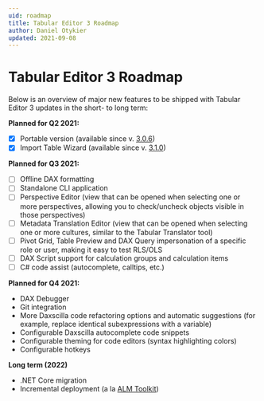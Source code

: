 ```yaml
---
uid: roadmap
title: Tabular Editor 3 Roadmap
author: Daniel Otykier
updated: 2021-09-08
---
```

# Tabular Editor 3 Roadmap

Below is an overview of major new features to be shipped with Tabular Editor 3 updates in the short- to long term:

**Planned for Q2 2021:**
- &#9746; Portable version (available since v. [3.0.6](release-notes/3_0_6.md))
- &#9746; Import Table Wizard (available since v. [3.1.0](release-notes/3_1_0.md))

**Planned for Q3 2021:**
- &#9744; Offline DAX formatting
- &#9744; Standalone CLI application
- &#9744; Perspective Editor (view that can be opened when selecting one or more perspectives, allowing you to check/uncheck objects visible in those perspectives)
- &#9744; Metadata Translation Editor (view that can be opened when selecting one or more cultures, similar to the Tabular Translator tool)
- &#9744; Pivot Grid, Table Preview and DAX Query impersonation of a specific role or user, making it easy to test RLS/OLS
- &#9744; DAX Script support for calculation groups and calculation items
- &#9744; C# code assist (autocomplete, calltips, etc.)

**Planned for Q4 2021:**
- DAX Debugger
- Git integration
- More Daxscilla code refactoring options and automatic suggestions (for example, replace identical subexpressions with 
a variable)
- Configurable Daxscilla autocomplete code snippets
- Configurable theming for code editors (syntax highlighting colors)
- Configurable hotkeys

**Long term (2022)**
- .NET Core migration
- Incremental deployment (a la [ALM Toolkit](http://alm-toolkit.com/))
